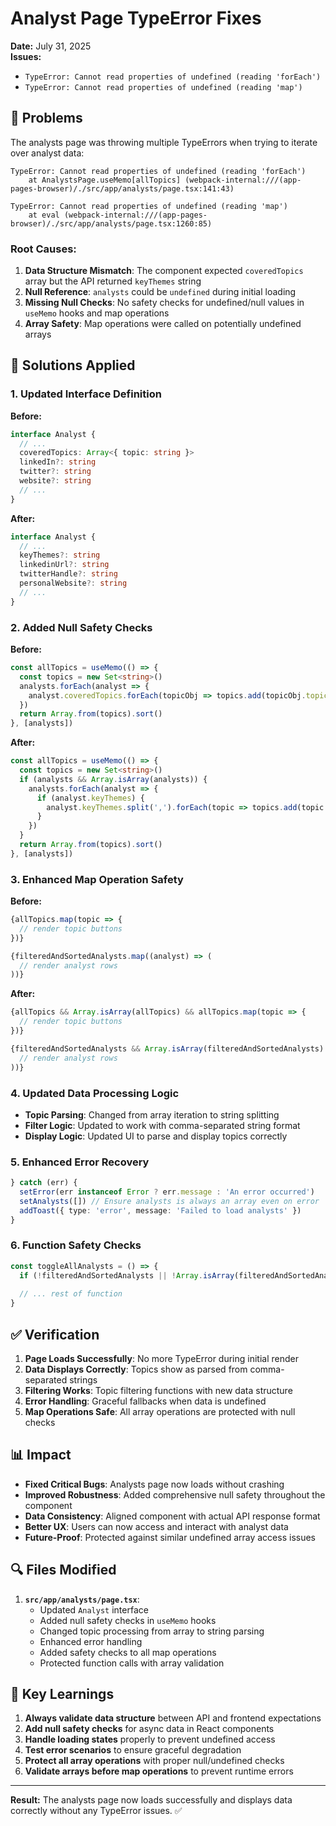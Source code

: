 # Analyst Page TypeError Fixes

**Date:** July 31, 2025  
**Issues:** 
- `TypeError: Cannot read properties of undefined (reading 'forEach')`
- `TypeError: Cannot read properties of undefined (reading 'map')`

## 🐛 **Problems**

The analysts page was throwing multiple TypeErrors when trying to iterate over analyst data:

```
TypeError: Cannot read properties of undefined (reading 'forEach')
    at AnalystsPage.useMemo[allTopics] (webpack-internal:///(app-pages-browser)/./src/app/analysts/page.tsx:141:43)

TypeError: Cannot read properties of undefined (reading 'map')
    at eval (webpack-internal:///(app-pages-browser)/./src/app/analysts/page.tsx:1260:85)
```

### **Root Causes:**

1. **Data Structure Mismatch**: The component expected `coveredTopics` array but the API returned `keyThemes` string
2. **Null Reference**: `analysts` could be `undefined` during initial loading
3. **Missing Null Checks**: No safety checks for undefined/null values in `useMemo` hooks and map operations
4. **Array Safety**: Map operations were called on potentially undefined arrays

## 🔧 **Solutions Applied**

### **1. Updated Interface Definition**

**Before:**
```typescript
interface Analyst {
  // ...
  coveredTopics: Array<{ topic: string }>
  linkedIn?: string
  twitter?: string
  website?: string
  // ...
}
```

**After:**
```typescript
interface Analyst {
  // ...
  keyThemes?: string
  linkedinUrl?: string
  twitterHandle?: string
  personalWebsite?: string
  // ...
}
```

### **2. Added Null Safety Checks**

**Before:**
```typescript
const allTopics = useMemo(() => {
  const topics = new Set<string>()
  analysts.forEach(analyst => {
    analyst.coveredTopics.forEach(topicObj => topics.add(topicObj.topic))
  })
  return Array.from(topics).sort()
}, [analysts])
```

**After:**
```typescript
const allTopics = useMemo(() => {
  const topics = new Set<string>()
  if (analysts && Array.isArray(analysts)) {
    analysts.forEach(analyst => {
      if (analyst.keyThemes) {
        analyst.keyThemes.split(',').forEach(topic => topics.add(topic.trim()))
      }
    })
  }
  return Array.from(topics).sort()
}, [analysts])
```

### **3. Enhanced Map Operation Safety**

**Before:**
```typescript
{allTopics.map(topic => {
  // render topic buttons
})}

{filteredAndSortedAnalysts.map((analyst) => (
  // render analyst rows
))}
```

**After:**
```typescript
{allTopics && Array.isArray(allTopics) && allTopics.map(topic => {
  // render topic buttons
})}

{filteredAndSortedAnalysts && Array.isArray(filteredAndSortedAnalysts) && filteredAndSortedAnalysts.map((analyst) => (
  // render analyst rows
))}
```

### **4. Updated Data Processing Logic**

- **Topic Parsing**: Changed from array iteration to string splitting
- **Filter Logic**: Updated to work with comma-separated string format
- **Display Logic**: Updated UI to parse and display topics correctly

### **5. Enhanced Error Recovery**

```typescript
} catch (err) {
  setError(err instanceof Error ? err.message : 'An error occurred')
  setAnalysts([]) // Ensure analysts is always an array even on error
  addToast({ type: 'error', message: 'Failed to load analysts' })
}
```

### **6. Function Safety Checks**

```typescript
const toggleAllAnalysts = () => {
  if (!filteredAndSortedAnalysts || !Array.isArray(filteredAndSortedAnalysts)) return
  
  // ... rest of function
}
```

## ✅ **Verification**

1. **Page Loads Successfully**: No more TypeError during initial render
2. **Data Displays Correctly**: Topics show as parsed from comma-separated strings
3. **Filtering Works**: Topic filtering functions with new data structure
4. **Error Handling**: Graceful fallbacks when data is undefined
5. **Map Operations Safe**: All array operations are protected with null checks

## 📊 **Impact**

- **Fixed Critical Bugs**: Analysts page now loads without crashing
- **Improved Robustness**: Added comprehensive null safety throughout the component
- **Data Consistency**: Aligned component with actual API response format
- **Better UX**: Users can now access and interact with analyst data
- **Future-Proof**: Protected against similar undefined array access issues

## 🔍 **Files Modified**

1. **`src/app/analysts/page.tsx`**:
   - Updated `Analyst` interface
   - Added null safety checks in `useMemo` hooks
   - Changed topic processing from array to string parsing
   - Enhanced error handling
   - Added safety checks to all map operations
   - Protected function calls with array validation

## 🎯 **Key Learnings**

1. **Always validate data structure** between API and frontend expectations
2. **Add null safety checks** for async data in React components
3. **Handle loading states** properly to prevent undefined access
4. **Test error scenarios** to ensure graceful degradation
5. **Protect all array operations** with proper null/undefined checks
6. **Validate arrays before map operations** to prevent runtime errors

---

**Result:** The analysts page now loads successfully and displays data correctly without any TypeError issues. ✅ 